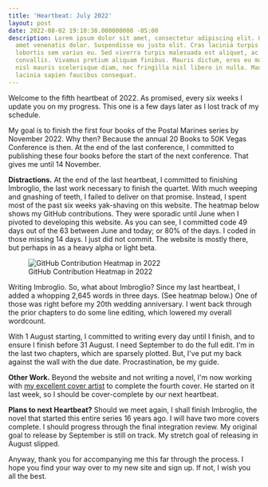 ```yaml
---
title: 'Heartbeat: July 2022'
layout: post
date: 2022-08-02 19:10:38.000000000 -05:00
description: Lorem ipsum dolor sit amet, consectetur adipiscing elit. Quisque sit
  amet venenatis dolor. Suspendisse eu justo elit. Cras lacinia turpis nulla, nec
  lobortis sem varius eu. Sed viverra turpis malesuada est aliquet, ac laoreet Leo
  convallis. Vivamus pretium aliquam finibus. Mauris dictum, eros eu malesuada imperdiet,
  nisl mauris scelerisque diam, nec fringilla nisl libero in nulla. Mauris eget massa
  lacinia sapien faucibus consequat.
---
```

Welcome to the fifth heartbeat of 2022. As promised, every six weeks I update you on my progress. This one is a few days later as I lost track of my schedule.

My goal is to finish the first four books of the Postal Marines series by November 2022. Why then? Because the annual 20 Books to 50K Vegas Conference is then. At the end of the last conference, I committed to publishing these four books before the start of the next conference. That gives me until 14 November.

**Distractions.** At the end of the last heartbeat, I committed to finishing Imbroglio, the last work necessary to finish the quartet. With much weeping and gnashing of teeth, I failed to deliver on that promise. Instead, I spent most of the past six weeks yak-shaving on this website. The heatmap below shows my GitHub contributions. They were sporadic until June when I pivoted to developing this website. As you can see, I committed code 49 days out of the 63 between June and today; or 80% of the days. I coded in those missing 14 days. I just did not commit. The website is mostly there, but perhaps in as a heavy alpha or light beta.

<figure>
<img src='/assets/images/2022-08-02-github-heatmap.avif' alt='GitHub Contribution Heatmap in 2022'>
<figcaption>GitHub Contribution Heatmap in 2022</figcaption>
</figure>

Writing Imbroglio. So, what about Imbroglio? Since my last heartbeat, I added a whopping 2,645 words in three days. (See heatmap below.) One of those was right before my 20th wedding anniversary. I went back through the prior chapters to do some line editing, which lowered my overall wordcount.

With 1 August starting, I committed to writing every day until I finish, and to ensure I finish before 31 August. I need September to do the full edit. I'm in the last two chapters, which are sparsely plotted. But, I've put my back against the wall with the due date. Procrastination, be my guide.

**Other Work.** Beyond the website and not writing a novel, I'm now working with [my excellent cover artist](http://jcalebdesign.com/) to complete the fourth cover. He started on it last week, so I should be cover-complete by our next heartbeat.

**Plans to next Heartbeat?** Should we meet again, I shall finish Imbroglio, the novel that started this entire series 16 years ago. I will have two more covers complete. I should progress through the final integration review. My original goal to release by September is still on track. My stretch goal of releasing in August slipped.

Anyway, thank you for accompanying me this far through the process. I hope you find your way over to my new site and sign up. If not, I wish you all the best.
